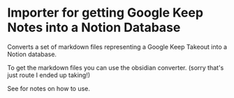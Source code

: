 # Importer for getting Google Keep Notes into a Notion Database

Converts a set of markdown files representing a Google Keep Takeout into a Notion database.

To get the markdown files you can use the obsidian converter.
(sorry that's just route I ended up taking!)

See [](config_example.yaml) for notes on how to use.

